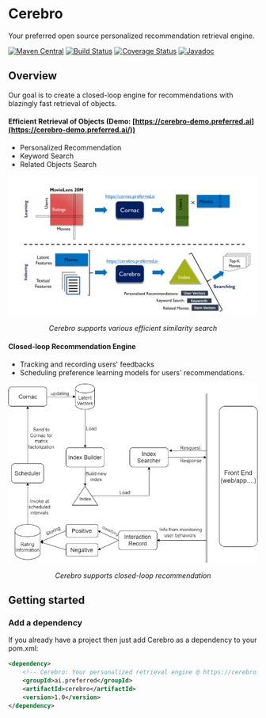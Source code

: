 # Cerebro
Your preferred open source personalized recommendation retrieval engine.


[![Maven Central](https://maven-badges.herokuapp.com/maven-central/ai.preferred/cerebro/badge.svg)](https://maven-badges.herokuapp.com/maven-central/ai.preferred/cerebro)
[![Build Status](https://travis-ci.org/PreferredAI/cerebro.svg)](https://travis-ci.org/PreferredAI/cerebro)
[![Coverage Status](https://coveralls.io/repos/github/PreferredAI/cerebro/badge.svg?branch=master)](https://coveralls.io/github/PreferredAI/cerebro?branch=master)
[![Javadoc](https://www.javadoc.io/badge/ai.preferred/cerebro.svg)](https://www.javadoc.io/doc/ai.preferred/cerebro)

## Overview
Our goal is to create a closed-loop engine for recommendations with blazingly fast retrieval of objects.

#### Efficient Retrieval of Objects (Demo: [https://cerebro-demo.preferred.ai](https://cerebro-demo.preferred.ai/))
   - Personalized Recommendation
   - Keyword Search
   - Related Objects Search
   
![](efficient_retrieval.png)
<p align="center"><i>Cerebro supports various efficient similarity search</i></p>

#### Closed-loop Recommendation Engine
   - Tracking and recording users' feedbacks
   - Scheduling preference learning models for users' recommendations. 
   
![](closed_loop.png)
<p align="center"><i>Cerebro supports closed-loop recommendation</i></p>

## Getting started

### Add a dependency
If you already have a project then just add Cerebro as a dependency to your pom.xml:
```xml
<dependency>
    <!-- Cerebro: Your personalized retrieval engine @ https://cerebro.preferred.ai/ -->
    <groupId>ai.preferred</groupId>
  	<artifactId>cerebro</artifactId>
  	<version>1.0</version>
</dependency>
```
 

